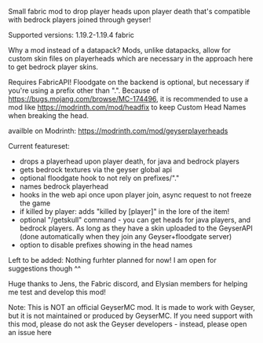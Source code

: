 Small fabric mod to drop player heads upon player death that's compatible with bedrock players joined through geyser!

Supported versions: 1.19.2-1.19.4 fabric

Why a mod instead of a datapack? Mods, unlike datapacks, allow for custom skin files on playerheads which are necessary in the approach here to get bedrock player skins.

Requires FabricAPI! Floodgate on the backend is optional, but necessary if you're using a prefix other than ".".
Because of https://bugs.mojang.com/browse/MC-174496, it is recommended to use a mod like https://modrinth.com/mod/headfix to keep Custom Head Names when breaking the head.

availble on Modrinth: https://modrinth.com/mod/geyserplayerheads

Current featureset:
- drops a playerhead upon player death, for java and bedrock players
- gets bedrock textures via the geyser global api
- optional floodgate hook to not rely on prefixes/"."
- names bedrock playerhead
- hooks in the web api once upon player join, async request to not freeze the game
- if killed by player: adds "killed by [player]" in the lore of the item!
- optional "/getskull" command - you can get heads for java players, and bedrock players. As long as they have a skin uploaded to the GeyserAPI (done automatically when they join any Geyser+floodgate server)
- option to disable prefixes showing in the head names


Left to be added:
Nothing furhter planned for now! I am open for suggestions though ^^

Huge thanks to Jens, the Fabric discord, and Elysian members for helping me test and develop this mod!

Note: This is NOT an official GeyserMC mod. It is made to work with Geyser, but it is not maintained or produced by GeyserMC. If you need support with this mod, please do not ask the Geyser developers - instead, please open an issue here
